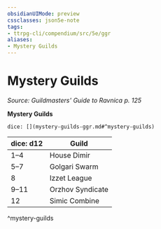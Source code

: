 ```yaml
---
obsidianUIMode: preview
cssclasses: json5e-note
tags:
- ttrpg-cli/compendium/src/5e/ggr
aliases:
- Mystery Guilds
---
```

# Mystery Guilds
*Source: Guildmasters' Guide to Ravnica p. 125* 

**Mystery Guilds**

`dice: [](mystery-guilds-ggr.md#^mystery-guilds)`

| dice: d12 | Guild |
|-----------|-------|
| 1–4 | House Dimir |
| 5–7 | Golgari Swarm |
| 8 | Izzet League |
| 9–11 | Orzhov Syndicate |
| 12 | Simic Combine |
^mystery-guilds